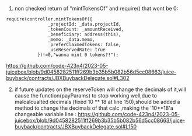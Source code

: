 1) non checked return of "mintTokensOf" and require() that wont be 0:
```
require(controller.mintTokensOf({
                _projectId: _data.projectId,
                _tokenCount: _amountReceived,
                _beneficiary: address(this),
                _memo: _data.memo,
                _preferClaimedTokens: false,
                _useReservedRate: true
            })!=0,"wanna mint 0 tokens?!");
```
https://github.com/code-423n4/2023-05-juicebox/blob/9d0458282511ff269b3b35b5b082b56d5cc08663/juice-buyback/contracts/JBXBuybackDelegate.sol#L302

2) if future updates on the reserveToken will change the decimals of it,will cause the function(payParams) to stop working well,due to malcalcualted decimals (fixed 10 ** 18 at line 150),should be added a method to change the decimals of that calc ,making the '10**18'a changeable variable
line : https://github.com/code-423n4/2023-05-juicebox/blob/9d0458282511ff269b3b35b5b082b56d5cc08663/juice-buyback/contracts/JBXBuybackDelegate.sol#L150